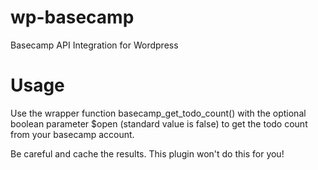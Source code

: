 wp-basecamp
===========

Basecamp API Integration for Wordpress

# Usage
Use the wrapper function basecamp_get_todo_count() with the optional boolean parameter $open (standard value is false) to get the todo count from your basecamp account. 


Be careful and cache the results. This plugin won't do this for you!